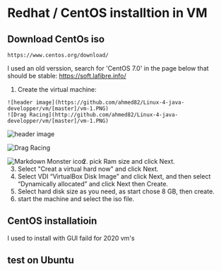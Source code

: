 # Redhat / CentOS installtion in VM

## Download CentOs iso
```
https://www.centos.org/download/
```
I used an old verssion, search for 'CentOS 7.0' in the page below that should be stable:
https://soft.lafibre.info/

1. Create the virtual machine:
```
![header image](https://github.com/ahmed82/Linux-4-java-developper/vm/[master]/vm-1.PNG)
![Drag Racing](http://github.com/ahmed82/Linux-4-java-developper/vm/[master]/vm-1.PNG)
```
![header image](https://github.com/ahmed82/Linux-4-java-developper/blob/master/vm/vm-1.PNG)

![Drag Racing](https://github.com/ahmed82/Linux-4-java-developper/blob/master/vm/vm-1.PNG)

<img src="https://github.com/ahmed82/Linux-4-java-developper/blob/master/vm/vm-1.PNG"
     alt="Markdown Monster icon"
     style="float: left; margin-right: 10px;" />
     
2. pick Ram size and click Next.
3. Select "Creat a virtual hard now" and click Next.
4. Select VDI “VirtualBox Disk Image” and click Next, and then select “Dynamically allocated” and click Next then Create.
5. Select hard disk size as you need, as start chose 8 GB, then create.
6. start the machine and select the iso file.

## CentOS installatioin
I used to install with GUI
faild for 2020 vm's

## test on Ubuntu 
